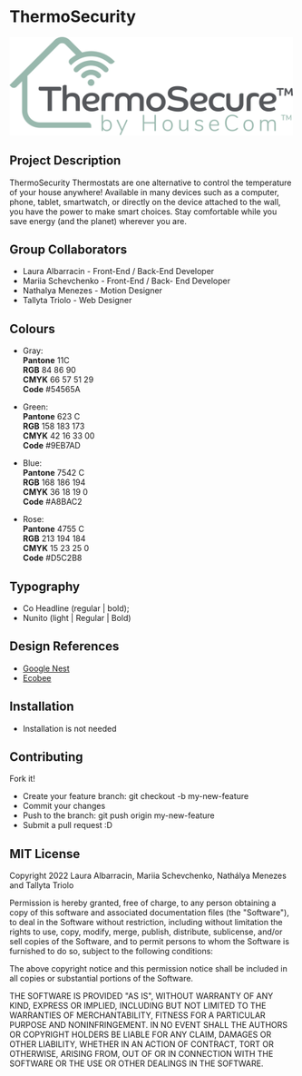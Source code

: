 # ThermoSecurity  
<img src="./assets/logo_thermoSecure.svg" width="500" style="margin: 0 auto ">

## Project Description 
ThermoSecurity Thermostats are one alternative to control the temperature of your house anywhere! Available in many devices such as a computer, phone, tablet, smartwatch, or directly on the device attached to the wall, you have the power to make smart choices.
Stay comfortable while you save energy (and the planet) wherever you are. 
## Group Collaborators 

- Laura Albarracin - Front-End / Back-End Developer
- Mariia Schevchenko - Front-End / Back- End Developer
- Nathalya Menezes - Motion Designer
- Tallyta Triolo - Web Designer 

## Colours 
- Gray: <br>
  **Pantone** 11C<br>
  **RGB** 84 86 90<br>
  **CMYK** 66 57 51 29<br>
  **Code** #54565A<br>

- Green:<br>
  **Pantone** 623 C <br>
  **RGB** 158 183 173 <br>
  **CMYK** 42 16 33 00 <br>
  **Code** #9EB7AD<br>

- Blue:<br>
  **Pantone** 7542 C<br>
  **RGB** 168 186 194 <br>
  **CMYK** 36 18 19 0<br>
  **Code** #A8BAC2<br>

- Rose:<br>
  **Pantone** 4755 C<br>
  **RGB** 213 194 184<br>
  **CMYK** 15 23 25 0<br>
  **Code** #D5C2B8<br>


## Typography 
- Co Headline (regular | bold);
- Nunito (light | Regular | Bold)


## Design References 
- [Google Nest](https://store.google.com/ca/category/nest_thermostats?hl=en-GB)
- [Ecobee](https://www.ecobee.com/en-ca/)

## Installation 
- Installation is not needed

## Contributing 

Fork it!

- Create your feature branch: git checkout -b my-new-feature
- Commit your changes
- Push to the branch: git push origin my-new-feature
- Submit a pull request :D

## MIT License
Copyright 2022 Laura Albarracin, Mariia Schevchenko, Nathálya Menezes and Tallyta Triolo

Permission is hereby granted, free of charge, to any person obtaining a copy of this software and associated documentation files (the "Software"), to deal in the Software without restriction, including without limitation the rights to use, copy, modify, merge, publish, distribute, sublicense, and/or sell copies of the Software, and to permit persons to whom the Software is furnished to do so, subject to the following conditions:

The above copyright notice and this permission notice shall be included in all copies or substantial portions of the Software.

THE SOFTWARE IS PROVIDED "AS IS", WITHOUT WARRANTY OF ANY KIND, EXPRESS OR IMPLIED, INCLUDING BUT NOT LIMITED TO THE WARRANTIES OF MERCHANTABILITY, FITNESS FOR A PARTICULAR PURPOSE AND NONINFRINGEMENT. IN NO EVENT SHALL THE AUTHORS OR COPYRIGHT HOLDERS BE LIABLE FOR ANY CLAIM, DAMAGES OR OTHER LIABILITY, WHETHER IN AN ACTION OF CONTRACT, TORT OR OTHERWISE, ARISING FROM, OUT OF OR IN CONNECTION WITH THE SOFTWARE OR THE USE OR OTHER DEALINGS IN THE SOFTWARE.
